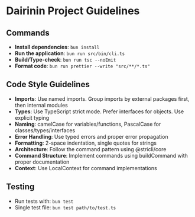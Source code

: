 # Dairinin Project Guidelines

## Commands

- **Install dependencies**: `bun install`
- **Run the application**: `bun run src/bin/cli.ts`
- **Build/Type-check**: `bun run tsc --noEmit`
- **Format code**: `bun run prettier --write "src/**/*.ts"`

## Code Style Guidelines

- **Imports**: Use named imports. Group imports by external packages first, then internal modules
- **Types**: Use TypeScript strict mode. Prefer interfaces for objects. Use explicit typing
- **Naming**: camelCase for variables/functions, PascalCase for classes/types/interfaces
- **Error Handling**: Use typed errors and proper error propagation
- **Formatting**: 2-space indentation, single quotes for strings
- **Architecture**: Follow the command pattern using @stricli/core
- **Command Structure**: Implement commands using buildCommand with proper documentation
- **Context**: Use LocalContext for command implementations

## Testing

- Run tests with: `bun test`
- Single test file: `bun test path/to/test.ts`
